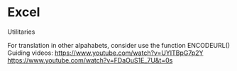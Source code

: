# Excel
Utilitaries

For translation in other alpahabets, consider use the function ENCODEURL()
Guiding videos:
https://www.youtube.com/watch?v=UYITBpG7p2Y
https://www.youtube.com/watch?v=FDaOuS1E_7U&t=0s
